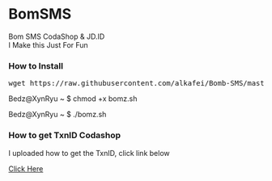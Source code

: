 # BomSMS
Bom SMS CodaShop &amp; JD.ID<br>
I Make this Just For Fun
<h3>How to Install</h3>
<pre>wget https://raw.githubusercontent.com/alkafei/Bomb-SMS/master/bomz.sh</pre>
<p>Bedz@XynRyu ~ $ chmod +x bomz.sh</p>
<p>Bedz@XynRyu ~ $ ./bomz.sh</p>
<h3>How to get TxnID Codashop</h3>
<p>I uploaded how to get the TxnID, click link below</p>
<p><a href="https://streamable.com/b2cu3">Click Here</p></a>
